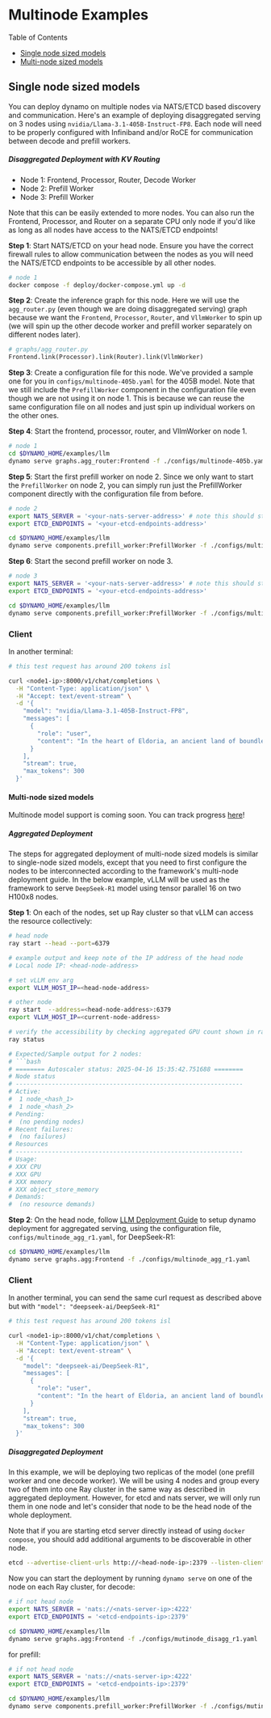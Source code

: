 # Multinode Examples

Table of Contents
- [Single node sized models](#single-node-sized-models)
- [Multi-node sized models](#multi-node-sized-models)

## Single node sized models
You can deploy dynamo on multiple nodes via NATS/ETCD based discovery and communication. Here's an example of deploying disaggregated serving on 3 nodes using `nvidia/Llama-3.1-405B-Instruct-FP8`. Each node will need to be properly configured with Infiniband and/or RoCE for communication between decode and prefill workers.

##### Disaggregated Deployment with KV Routing
- Node 1: Frontend, Processor, Router, Decode Worker
- Node 2: Prefill Worker
- Node 3: Prefill Worker

Note that this can be easily extended to more nodes. You can also run the Frontend, Processor, and Router on a separate CPU only node if you'd like as long as all nodes have access to the NATS/ETCD endpoints!

**Step 1**: Start NATS/ETCD on your head node. Ensure you have the correct firewall rules to allow communication between the nodes as you will need the NATS/ETCD endpoints to be accessible by all other nodes.
```bash
# node 1
docker compose -f deploy/docker-compose.yml up -d
```

**Step 2**: Create the inference graph for this node. Here we will use the `agg_router.py` (even though we are doing disaggregated serving) graph because we want the `Frontend`, `Processor`, `Router`, and `VllmWorker` to spin up (we will spin up the other decode worker and prefill worker separately on different nodes later).

```python
# graphs/agg_router.py
Frontend.link(Processor).link(Router).link(VllmWorker)
```

**Step 3**: Create a configuration file for this node. We've provided a sample one for you in `configs/multinode-405b.yaml` for the 405B model. Note that we still include the `PrefillWorker` component in the configuration file even though we are not using it on node 1. This is because we can reuse the same configuration file on all nodes and just spin up individual workers on the other ones.

**Step 4**: Start the frontend, processor, router, and VllmWorker on node 1.
```bash
# node 1
cd $DYNAMO_HOME/examples/llm
dynamo serve graphs.agg_router:Frontend -f ./configs/multinode-405b.yaml
```

**Step 5**: Start the first prefill worker on node 2.
Since we only want to start the `PrefillWorker` on node 2, you can simply run just the PrefillWorker component directly with the configuration file from before.

```bash
# node 2
export NATS_SERVER = '<your-nats-server-address>' # note this should start with nats://...
export ETCD_ENDPOINTS = '<your-etcd-endpoints-address>'

cd $DYNAMO_HOME/examples/llm
dynamo serve components.prefill_worker:PrefillWorker -f ./configs/multinode-405b.yaml
```

**Step 6**: Start the second prefill worker on node 3.
```bash
# node 3
export NATS_SERVER = '<your-nats-server-address>' # note this should start with nats://...
export ETCD_ENDPOINTS = '<your-etcd-endpoints-address>'

cd $DYNAMO_HOME/examples/llm
dynamo serve components.prefill_worker:PrefillWorker -f ./configs/multinode-405b.yaml
```

### Client

In another terminal:
```bash
# this test request has around 200 tokens isl

curl <node1-ip>:8000/v1/chat/completions \
  -H "Content-Type: application/json" \
  -H "Accept: text/event-stream" \
  -d '{
    "model": "nvidia/Llama-3.1-405B-Instruct-FP8",
    "messages": [
      {
        "role": "user",
        "content": "In the heart of Eldoria, an ancient land of boundless magic and mysterious creatures, lies the long-forgotten city of Aeloria. Once a beacon of knowledge and power, Aeloria was buried beneath the shifting sands of time, lost to the world for centuries. You are an intrepid explorer, known for your unparalleled curiosity and courage, who has stumbled upon an ancient map hinting at ests that Aeloria holds a secret so profound that it has the potential to reshape the very fabric of reality. Your journey will take you through treacherous deserts, enchanted forests, and across perilous mountain ranges. Your Task: Character Background: Develop a detailed background for your character. Describe their motivations for seeking out Aeloria, their skills and weaknesses, and any personal connections to the ancient city or its legends. Are they driven by a quest for knowledge, a search for lost familt clue is hidden."
      }
    ],
    "stream": true,
    "max_tokens": 300
  }'
```

#### Multi-node sized models

Multinode model support is coming soon. You can track progress [here](https://github.com/ai-dynamo/dynamo/issues/513)!

##### Aggregated Deployment

The steps for aggregated deployment of multi-node sized models is similar to
single-node sized models, except that you need to first configure the nodes
to be interconnected according to the framework's multi-node deployment guide.
In the below example, vLLM will be used as the framework to serve `DeepSeek-R1` model
using tensor parallel 16 on two H100x8 nodes.

**Step 1**: On each of the nodes, set up Ray cluster so that vLLM can access the resource
collectively:
```bash
# head node
ray start --head --port=6379

# example output and keep note of the IP address of the head node
# Local node IP: <head-node-address>

# set vLLM env arg
export VLLM_HOST_IP=<head-node-address>

# other node
ray start  --address=<head-node-address>:6379
export VLLM_HOST_IP=<current-node-address>

# verify the accessibility by checking aggregated GPU count shown in ray status
ray status

# Expected/Sample output for 2 nodes:
# ```bash
# ======== Autoscaler status: 2025-04-16 15:35:42.751688 ========
# Node status
# ---------------------------------------------------------------
# Active:
#  1 node_<hash_1>
#  1 node_<hash_2>
# Pending:
#  (no pending nodes)
# Recent failures:
#  (no failures)
# Resources
# ---------------------------------------------------------------
# Usage:
# XXX CPU
# XXX GPU
# XXX memory
# XXX object_store_memory
# Demands:
#  (no resource demands)
```

**Step 2**: On the head node, follow [LLM Deployment Guide](./README.md#getting-started) to
setup dynamo deployment for aggregated serving, using the configuration file,
`configs/multinode_agg_r1.yaml`, for DeepSeek-R1:
```bash
cd $DYNAMO_HOME/examples/llm
dynamo serve graphs.agg:Frontend -f ./configs/multinode_agg_r1.yaml
```

### Client

In another terminal, you can send the same curl request as described above but
with `"model": "deepseek-ai/DeepSeek-R1"`
```bash
# this test request has around 200 tokens isl

curl <node1-ip>:8000/v1/chat/completions \
  -H "Content-Type: application/json" \
  -H "Accept: text/event-stream" \
  -d '{
    "model": "deepseek-ai/DeepSeek-R1",
    "messages": [
      {
        "role": "user",
        "content": "In the heart of Eldoria, an ancient land of boundless magic and mysterious creatures, lies the long-forgotten city of Aeloria. Once a beacon of knowledge and power, Aeloria was buried beneath the shifting sands of time, lost to the world for centuries. You are an intrepid explorer, known for your unparalleled curiosity and courage, who has stumbled upon an ancient map hinting at ests that Aeloria holds a secret so profound that it has the potential to reshape the very fabric of reality. Your journey will take you through treacherous deserts, enchanted forests, and across perilous mountain ranges. Your Task: Character Background: Develop a detailed background for your character. Describe their motivations for seeking out Aeloria, their skills and weaknesses, and any personal connections to the ancient city or its legends. Are they driven by a quest for knowledge, a search for lost familt clue is hidden."
      }
    ],
    "stream": true,
    "max_tokens": 300
  }'
```

##### Disaggregated Deployment

In this example, we will be deploying two replicas of the model (one prefill worker
and one decode worker). We will be using
4 nodes and group every two of them into one Ray cluster in the same way as described
in aggregated deployment. However, for etcd and nats server, we will only run them in
one node and let's consider that node to be the head node of the whole deployment.

Note that if you are starting etcd server directly instead of using `docker compose`,
you should add additional arguments to be discoverable in other node.
```bash
etcd --advertise-client-urls http://<head-node-ip>:2379 --listen-client-urls http://<head-node-ip>,http://127.0.0.1:2379
```

Now you can start the deployment by running `dynamo serve` on one of the node on
each Ray cluster, for decode:
```bash
# if not head node
export NATS_SERVER = 'nats://<nats-server-ip>:4222'
export ETCD_ENDPOINTS = '<etcd-endpoints-ip>:2379'

cd $DYNAMO_HOME/examples/llm
dynamo serve graphs.agg:Frontend -f ./configs/mutinode_disagg_r1.yaml
```
for prefill:
```bash
# if not head node
export NATS_SERVER = 'nats://<nats-server-ip>:4222'
export ETCD_ENDPOINTS = '<etcd-endpoints-ip>:2379'

cd $DYNAMO_HOME/examples/llm
dynamo serve components.prefill_worker:PrefillWorker -f ./configs/mutinode_disagg_r1.yaml
```
